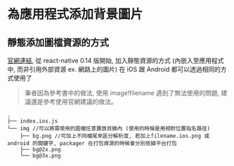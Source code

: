 # 為應用程式添加背景圖片

## 靜態添加圖檔資源的方式
[官網連結](http://facebook.github.io/react-native/docs/images.html#content), 從 react-native 0.14 版開始, 加入靜態資源的方式 (內嵌入至應用程式中, 而非引用外部資源 ex. 網路上的圖片) 在 iOS 跟 Android 都可以透過相同的方式使用了

> 筆者因為參考書中的做法, 使用 image!filename 遇到了無法使用的問題, 建議還是參考使用官網建議的做法。

```
.
├── index.ios.js
└── img //可以將需使用的圖檔任意置放目錄內 (使用的時候是用相對位置指名路徑)
    ├── bg.png //可加上不同檔尾來區分解析度, 若加上filename.ios.png 或 android 的關鍵字, packager 在打包資源的時候會分別依據平台打包
    ├── bg@2x.png
    └── bg@3x.png
```
